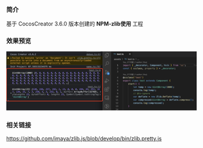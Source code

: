 ### 简介

基于 CocosCreator 3.6.0 版本创建的 **NPM-zlib使用** 工程

### 效果预览
![image](../../../image/202211/2022112201.png)

### 相关链接
https://github.com/imaya/zlib.js/blob/develop/bin/zlib.pretty.js